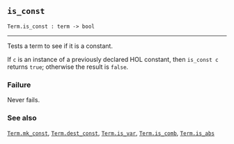 ## `is_const`

``` hol4
Term.is_const : term -> bool
```

------------------------------------------------------------------------

Tests a term to see if it is a constant.

If `c` is an instance of a previously declared HOL constant, then
`is_const c` returns `true`; otherwise the result is `false`.

### Failure

Never fails.

### See also

[`Term.mk_const`](#Term.mk_const),
[`Term.dest_const`](#Term.dest_const), [`Term.is_var`](#Term.is_var),
[`Term.is_comb`](#Term.is_comb), [`Term.is_abs`](#Term.is_abs)
